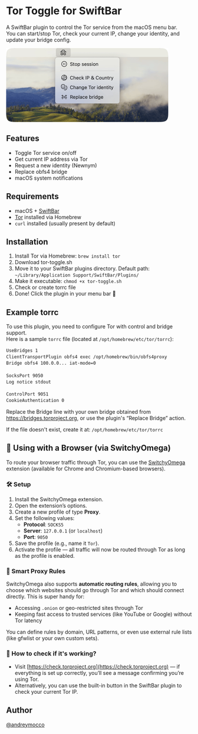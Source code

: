 # Tor Toggle for SwiftBar

A SwiftBar plugin to control the Tor service from the macOS menu bar.  
You can start/stop Tor, check your current IP, change your identity, and update your bridge config.

<img src="./UI.png" alt="Tor Toggle Demo" width="440" height="200">

## Features

- Toggle Tor service on/off
- Get current IP address via Tor
- Request a new identity (Newnym)
- Replace obfs4 bridge
- macOS system notifications

## Requirements

- macOS + [SwiftBar](https://swiftbar.app)
- [Tor](https://formulae.brew.sh/formula/tor) installed via Homebrew
- `curl` installed (usually present by default)

## Installation

1. Install Tor via Homebrew: `brew install tor`
2. Download tor-toggle.sh
3. Move it to your SwiftBar plugins directory. Default path: `~/Library/Application Support/SwiftBar/Plugins/`
4. Make it executable: `chmod +x tor-toggle.sh`
5. Check or create torrc file
6. Done! Click the plugin in your menu bar 🎉

## Example torrc

To use this plugin, you need to configure Tor with control and bridge support.  
Here is a sample `torrc` file (located at `/opt/homebrew/etc/tor/torrc`):

```bash
UseBridges 1
ClientTransportPlugin obfs4 exec /opt/homebrew/bin/obfs4proxy
Bridge obfs4 100.0.0... iat-mode=0

SocksPort 9050
Log notice stdout

ControlPort 9051
CookieAuthentication 0
```

Replace the Bridge line with your own bridge obtained from https://bridges.torproject.org, or use the plugin's “Replace Bridge” action.

If the file doesn't exist, create it at: `/opt/homebrew/etc/tor/torrc`

## 🔧 Using with a Browser (via SwitchyOmega)

To route your browser traffic through Tor, you can use the [SwitchyOmega](https://github.com/FelisCatus/SwitchyOmega) extension (available for Chrome and Chromium-based browsers).

### 🛠 Setup

1. Install the SwitchyOmega extension.
2. Open the extension’s options.
3. Create a new profile of type **Proxy**.
4. Set the following values:
   - **Protocol**: `SOCKS5`
   - **Server**: `127.0.0.1` (or `localhost`)
   - **Port**: `9050`
5. Save the profile (e.g., name it `Tor`).
6. Activate the profile — all traffic will now be routed through Tor as long as the profile is enabled.

### 🧠 Smart Proxy Rules

SwitchyOmega also supports **automatic routing rules**, allowing you to choose which websites should go through Tor and which should connect directly. This is super handy for:

- Accessing `.onion` or geo-restricted sites through Tor
- Keeping fast access to trusted services (like YouTube or Google) without Tor latency

You can define rules by domain, URL patterns, or even use external rule lists (like gfwlist or your own custom sets).

### 🧪 How to check if it's working?

- Visit [https://check.torproject.org](https://check.torproject.org) — if everything is set up correctly, you’ll see a message confirming you’re using Tor.
- Alternatively, you can use the built-in button in the SwiftBar plugin to check your current Tor IP.


## Author

[@andreymocco](https://github.com/andreymocco)
